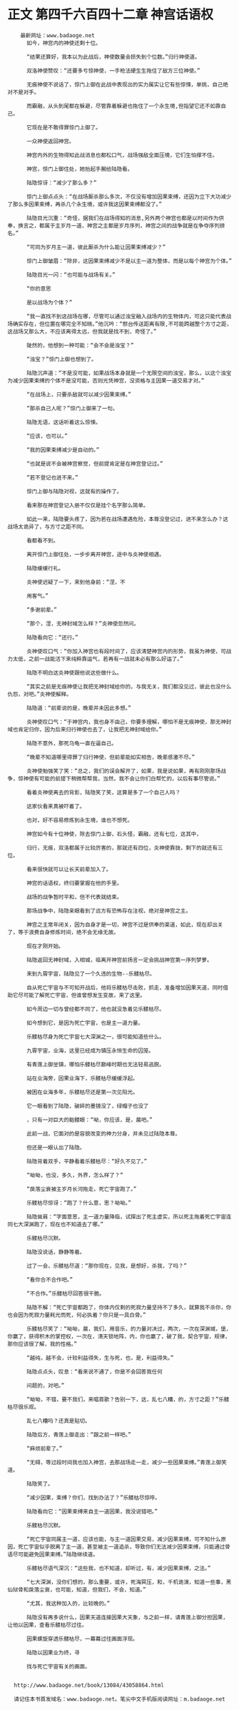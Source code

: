 # 正文 第四千六百四十二章 神宫话语权
        最新网址：www.badaoge.net
          如今，神宫内的神使还剩十位。
      
          “结果还算好，我本以为此战后，神使数量会损失到个位数。”归行神使道。
      
          双洛神使赞叹：“还要多亏惊神使，一手枪法硬生生拖住了敌方三位神使。”
      
          无痕神使不说话了，惊门上御在此战中表现出的实力属实让它有些惊悚，单挑，自己绝对不是对手。
      
          而霸融，从头到尾都在躲避，尽管靠着躲避也拖住了一个永生境,但指望它还不如靠自己。
      
          它现在是不敢得罪惊门上御了。
      
          一众神使返回神宫。
      
          神宫内外的生物得知此战消息也都松口气，战场强敌全面压境，它们生怕撑不住。
      
          神宫，惊门上御住处，她抬起手腕给陆隐看。
      
          陆隐惊讶：“减少了那么多？”
      
          惊门上御点点头：“在战场厮杀那么多次，不仅没有增加因果束缚，还因为立下大功减少了那么多因果束缚，再杀几个永生境，或许我这因果束缚都没了。”
      
          陆隐目光沉重：“奇怪，据我们在战场得知的消息,另外两个神宫也都是以时间作为供奉，换言之，都属于主岁月一道，神宫之主都是岁月序列，神宫之间的战争就是在争夺序列排名。”
      
          “可同为岁月主一道，彼此厮杀为什么能让因果束缚减少？”
      
          惊门上御皱眉：“除非，这因果束缚减少不是以主一道为整体，而是以每个神宫为个体。”
      
          陆隐目光一闪：“也可能与战场有关。”
      
          “你的意思
      
          是以战场为个体？”
      
          “我一直找不到这战场在哪，尽管可以通过浊宝融入战场内的生物体内，可这只能代表战场确实存在，但位置在哪完全不知晓。”他沉吟：“祭台传送距离有限,不可能跨越整个方寸之距，这战场又那么大，不应该离得太远，但我就是找不到，奇怪了。”
      
          陡然的，他想到一种可能：“会不会是浊宝？”
      
          “浊宝？”惊门上御也想到了。
      
          陆隐沉声道：“不是没可能，如果战场本身就是一个无限空间的浊宝，那么，以这个浊宝为减少因果束缚的个体不是没可能，否则光凭神宫，没资格与主因果一道交易才对。”
      
          “在战场上，只要杀敌就可以减少因果束缚。”
      
          “那杀自己人呢？”惊门上御来了一句。
      
          陆隐无语，这话听着这么惊悚。
      
          “应该，也可以。”
      
          “我的因果束缚减少是自动的。”
      
          “也就是说不会被神宫察觉，但前提肯定是在神宫登记过。”
      
          “若不登记也进不来。”
      
          惊门上御与陆隐对视，这就有的操作了。
      
          看来那在神宫登记入册不仅仅是挂个名字那么简单。
      
          如此一来，陆隐要头疼了，因为若在战场遭遇危险，本尊没登记过，进不来怎么办？这战场太诡异了，与方寸之距不同。
      
          看都看不到。
      
          离开惊门上御住处，一步步离开神宫，途中与炎神使相遇。
      
          陆隐缓缓行礼。
      
          炎神使迟疑了一下，来到他身前：“涅，不
      
          用客气。”
      
          “多谢前辈。”
      
          “那个，涅，无神封域怎么样？”炎神使忽然问。
      
          陆隐看向它：“还行。”
      
          炎神使叹口气：“你加入神宫也有段时间了，应该清楚神宫内的形势，我虽为神使，可战力太低，之前一战能活下来纯粹靠运气，若再有一战就未必有那么好运了。”
      
          陆隐不明白这炎神使跟他说这些做什么。
      
          “其实之前是无痕神使让我把无神封域给你的，与我无关，我们都没见过，彼此也没什么仇怨，对吧。”炎神使解释。
      
          陆隐道：“前辈说的是，晚辈并未因此多想。”
      
          炎神使叹口气：“于神宫内，我也身不由己，你要多理解，哪怕不是无痕神使，那无神封域也肯定归你，因为后来归行神使也去了，让我把无神封域给你。”
      
          陆隐不意外，那死乌龟一直在逼自己。
      
          “晚辈不知道哪里得罪了归行神使，但前辈能如实相告，晚辈感激不尽。”
      
          炎神使勉强笑了笑：“总之，我们的误会解开了，如果，我是说如果，再有刚刚那场战争，惊神使有可能的前提下稍微帮帮我，当然，我不会让你们白帮忙的，以后有事尽管说。”
      
          看着炎神使离去的背影，陆隐笑了笑，这算是多了一个自己人吗？
      
          这家伙看来真被吓着了。
      
          也对，好不容易修炼到永生境，谁也不想死。
      
          神宫如今有十位神使，除去惊门上御，石头怪，霸融，还有七位，这其中，
      
          归行，无痕，双洛都属于比较厉害的，那就还有四位，炎神使靠拢，剩下的就还有三位。
      
          看来很快就可以让长天前辈加入了。
      
          神宫的话语权，终归要掌握在他的手里。
      
          战场的战争暂时平和，但不代表就结束。
      
          那场战争中，陆隐亲眼看到了远方有恐怖存在注视，绝对是神宫之主。
      
          神宫之主常年闭关，因为自身才是一切，神宫不过是供奉的渠道，如此，现在却出关了，等于浪费自身修炼时间，绝不会无缘无故。
      
          现在才刚开始。
      
          陆隐返回无神封域，入相城，临离开神宫前扬言一定会挑战神宫第一序列梦萝。
      
          来到九霄宇宙，陆隐见了一个久违的生物--乐髅枯尽。
      
          自从死亡宇宙与不可知开战后，他将乐髅枯尽击败，抓走，准备增加因果天道，同时借助它尽可能了解死亡宇宙，但谁曾想发生变故，来了这里。
      
          如今周边一切与曾经都不同了，他也就没急着见乐髅枯尽。
      
          如今想到它，是因为死亡宇宙，也是主一道力量。
      
          乐髅枯尽身为死亡宇宙七大深渊之一，很可能知道些什么。
      
          九霄宇宙，业海，这里已经成为镇压永恒生命的囚笼。
      
          有青莲上御坐镇，哪怕乐髅枯尽巅峰时期也无法轻易逃脱。
      
          站在业海旁，因果业海下，乐髅枯尽缓缓浮起。
      
          被困在业海多年，乐髅枯尽还是第一次见阳光。
      
          它一眼看到了陆隐，破碎的墨镜没了，绿帽子也没了
      
          ，只有一对巨大的骷髅眼：“呦，你应该，是，晨吧。”
      
          此前一战，它面对的是容貌改变的神力分身，并未见过陆隐本尊。
      
          但还是一眼认出了陆隐。
      
          陆隐背着双手，平静看着乐髅枯尽：“好久不见了。”
      
          “呦呦，也没，多久，外界，怎么样了？”
      
          “戾落尘衰被主岁月长河拖走，死亡宇宙跑了。”
      
          乐髅枯尽惊讶：“跑了？什么意，思？呦呦。”
      
          陆隐耸肩：“字面意思，主一道力量降临，试探出了死主虚实，所以死主拖着死亡宇宙连同七大深渊跑了，现在也不知道去了哪。”
      
          乐髅枯尽沉默。
      
          陆隐没说话，静静等着。
      
          过了一会，乐髅枯尽道：“那你现在，见我，是想好，杀我，了吗？”
      
          “看你合不合作吧。”
      
          “不合作。”乐髅枯尽回答很干脆。
      
          陆隐不解：“死亡宇宙都跑了，你体内仅剩的死寂力量坚持不了多久，就算我不杀你，你也会因为死寂力量耗光而死，何必执着？你只是一具白骨。”
      
          乐髅枯尽笑了：“呦呦，晨，我们，用音乐，的力量对决过，两次，一次在深渊城，堡，你赢了，获得积木的掌控权，一次在，清天锁地阵，内，你也赢了，破了我，契合宇宙，规律，那你应该很了解，我的性格。”
      
          “越纯，越不会，计较利益得失，生与死，也，是，利益得失。”
      
          陆隐点点头，叹息：“看来说不通了，你是不会回答我任何
      
          问题的，对吧。”
      
          “呦呦，不错，要不我们，来唱首歌？告别一下，这，乱七八糟，的，方寸之距？”乐髅枯尽很乐观。
      
          乱七八糟吗？还真是贴切。
      
          陆隐后方，青莲上御走出：“跟之前一样吧。”
      
          “麻烦前辈了。”
      
          “无碍，等过段时间我也加入神宫，去那战场走一走，减少一些因果束缚。”青莲上御笑道。
      
          陆隐笑了。
      
          “减少因果，束缚？你们，找到办法了？”乐髅枯尽惊呼。
      
          陆隐看向它：“因果束缚来自主一道因果，我没说错吧。”
      
          乐髅枯尽沉默。
      
          “死亡宇宙同属主一道，应该也能，与主一道因果交易，减少因果束缚，可不知什么原因，死亡宇宙似乎脱离了主一道，甚至被主一道追杀，导致你们无法减少因果束缚，只能通过骨语尽可能避免因果束缚。”陆隐继续道。
      
          乐髅枯尽语气深沉：“这些我，也不知道，却听过，有，减少因果束缚，之法。”
      
          “七大深渊，没你们想的，那么重要，或许，死海冥压，和，千机诡演，知道一些事，黑仙狱骨和戾落尘衰，也可能，知道，但我们，不会，知道。”
      
          “尤其，我这种加入的，比较晚的。”
      
          陆隐没有再多说什么，因果天道连接因果大天象，与之前一样，请青莲上御分担因果，让他以因果，查看乐髅枯尽过往。
      
          因果螺旋穿透乐髅枯尽，一幕幕过往画面浮现。
      
          陆隐以因果业为终，寻
      
          找与死亡宇宙有关的画面。
      
      
      http://www.badaoge.net/book/13084/43058864.html
      
      请记住本书首发域名：www.badaoge.net。笔尖中文手机版阅读网址：m.badaoge.net